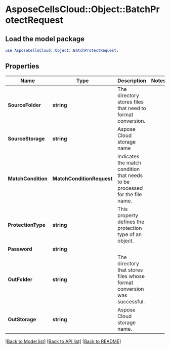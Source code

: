 # AsposeCellsCloud::Object::BatchProtectRequest 

## Load the model package
```perl
use AsposeCellsCloud::Object::BatchProtectRequest;
```

## Properties
Name | Type | Description | Notes
------------ | ------------- | ------------- | -------------
**SourceFolder** | **string** | The directory stores files that need to format conversion.             |
**SourceStorage** | **string** | Aspose Cloud storage name |
**MatchCondition** | **MatchConditionRequest** | Indicates the match condition that needs to be processed for the file name. |
**ProtectionType** | **string** | This property defines the protection type of an object. |
**Password** | **string** |              |
**OutFolder** | **string** | The directory that stores files whose format conversion was successful. |
**OutStorage** | **string** | Aspose Cloud storage name. |  

[[Back to Model list]](../README.md#documentation-for-models) [[Back to API list]](../README.md#documentation-for-api-endpoints) [[Back to README]](../README.md)

